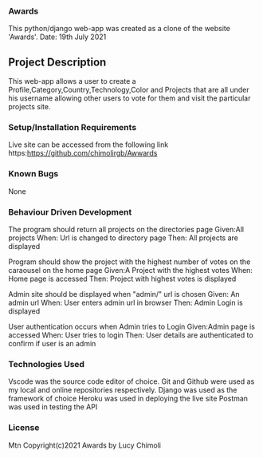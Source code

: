 ### Awards
This python/django web-app was created as a clone of the website 'Awards'. Date: 19th July 2021

## Project Description
This web-app allows a user to create a Profile,Category,Country,Technology,Color and Projects that are all under his username allowing other users to vote for them and visit the particular projects site.

### Setup/Installation Requirements
Live site can be accessed from the following link https:https://github.com/chimolirgb/Awwards

### Known Bugs
None

### Behaviour Driven Development
The program should return all projects on the directories page
Given:All projects
When: Url is changed to directory page
Then: All projects are displayed

Program should show the project with the highest number of votes on the caraousel on the home page
Given:A Project with the highest votes
When: Home page is accessed
Then: Project with highest votes is displayed

Admin site should be displayed when "admin/" url is chosen
Given: An admin url
When: User enters admin url in browser
Then: Admin Login is displayed

User authentication occurs when Admin tries to Login
Given:Admin page is accessed
When: User tries to login
Then: User details are authenticated to confirm if user is an admin

### Technologies Used

Vscode was the source code editor of choice.
Git and Github were used as my local and online repositories respectively.
Django was used as the framework of choice
Heroku was used in deploying the live site
Postman was used in testing the API

### License
Mtn Copyright(c)2021 Awards by Lucy Chimoli